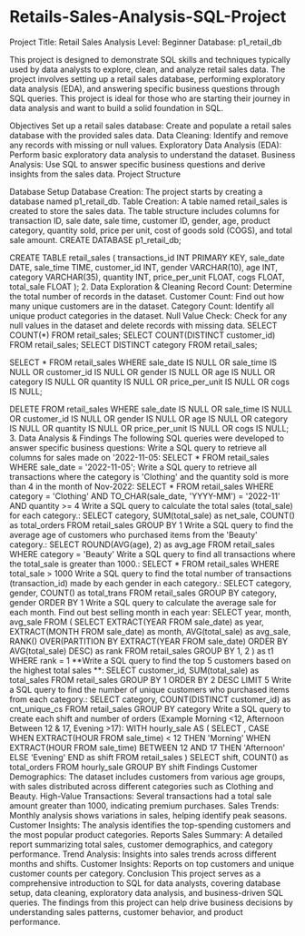 # Retails-Sales-Analysis-SQL-Project
Project Title: Retail Sales Analysis Level: Beginner Database: p1_retail_db

This project is designed to demonstrate SQL skills and techniques typically used by data analysts to explore, clean, and analyze retail sales data. The project involves setting up a retail sales database, performing exploratory data analysis (EDA), and answering specific business questions through SQL queries. This project is ideal for those who are starting their journey in data analysis and want to build a solid foundation in SQL.

Objectives Set up a retail sales database: Create and populate a retail sales database with the provided sales data. Data Cleaning: Identify and remove any records with missing or null values. Exploratory Data Analysis (EDA): Perform basic exploratory data analysis to understand the dataset. Business Analysis: Use SQL to answer specific business questions and derive insights from the sales data. Project Structure

Database Setup
Database Creation: The project starts by creating a database named p1_retail_db. Table Creation: A table named retail_sales is created to store the sales data. The table structure includes columns for transaction ID, sale date, sale time, customer ID, gender, age, product category, quantity sold, price per unit, cost of goods sold (COGS), and total sale amount. CREATE DATABASE p1_retail_db;

CREATE TABLE retail_sales ( transactions_id INT PRIMARY KEY, sale_date DATE, sale_time TIME, customer_id INT, gender VARCHAR(10), age INT, category VARCHAR(35), quantity INT, price_per_unit FLOAT, cogs FLOAT, total_sale FLOAT ); 2. Data Exploration & Cleaning Record Count: Determine the total number of records in the dataset. Customer Count: Find out how many unique customers are in the dataset. Category Count: Identify all unique product categories in the dataset. Null Value Check: Check for any null values in the dataset and delete records with missing data. SELECT COUNT(*) FROM retail_sales; SELECT COUNT(DISTINCT customer_id) FROM retail_sales;
SELECT DISTINCT category FROM retail_sales;

SELECT * FROM retail_sales WHERE sale_date IS NULL OR sale_time IS NULL OR customer_id IS NULL OR gender IS NULL OR age IS NULL OR category IS NULL OR quantity IS NULL OR price_per_unit IS NULL OR cogs IS NULL;

DELETE FROM retail_sales WHERE sale_date IS NULL OR sale_time IS NULL OR customer_id IS NULL OR gender IS NULL OR age IS NULL OR category IS NULL OR quantity IS NULL OR price_per_unit IS NULL OR cogs IS NULL; 3. Data Analysis & Findings The following SQL queries were developed to answer specific business questions:
Write a SQL query to retrieve all columns for sales made on '2022-11-05: SELECT * FROM retail_sales WHERE sale_date = '2022-11-05'; Write a SQL query to retrieve all transactions where the category is 'Clothing' and the quantity sold is more than 4 in the month of Nov-2022: SELECT * FROM retail_sales WHERE category = 'Clothing' AND TO_CHAR(sale_date, 'YYYY-MM') = '2022-11' AND quantity >= 4 Write a SQL query to calculate the total sales (total_sale) for each category.: SELECT category, SUM(total_sale) as net_sale, COUNT() as total_orders FROM retail_sales GROUP BY 1 Write a SQL query to find the average age of customers who purchased items from the 'Beauty' category.: SELECT ROUND(AVG(age), 2) as avg_age FROM retail_sales WHERE category = 'Beauty' Write a SQL query to find all transactions where the total_sale is greater than 1000.: SELECT * FROM retail_sales WHERE total_sale > 1000 Write a SQL query to find the total number of transactions (transaction_id) made by each gender in each category.: SELECT category, gender, COUNT() as total_trans FROM retail_sales GROUP BY category, gender ORDER BY 1 Write a SQL query to calculate the average sale for each month. Find out best selling month in each year: SELECT year, month, avg_sale FROM (
SELECT EXTRACT(YEAR FROM sale_date) as year, EXTRACT(MONTH FROM sale_date) as month, AVG(total_sale) as avg_sale, RANK() OVER(PARTITION BY EXTRACT(YEAR FROM sale_date) ORDER BY 
AVG(total_sale) DESC) as rank FROM retail_sales GROUP BY 1, 2 ) as t1 WHERE rank = 1 **Write a SQL query to find the top 5 customers based on the highest total sales **: SELECT customer_id, SUM(total_sale) as total_sales FROM retail_sales GROUP BY 1 ORDER BY 2 DESC LIMIT 5 Write a SQL query to find the number of unique customers who purchased items from each category.: SELECT category,
COUNT(DISTINCT customer_id) as cnt_unique_cs FROM retail_sales GROUP BY category Write a SQL query to create each shift and number of orders (Example Morning <12, Afternoon Between 12 & 17, Evening >17): WITH hourly_sale AS ( SELECT , CASE WHEN EXTRACT(HOUR FROM sale_time) < 12 THEN 'Morning' WHEN EXTRACT(HOUR FROM sale_time)
BETWEEN 12 AND 17 THEN 'Afternoon' ELSE 'Evening' END as shift FROM retail_sales ) SELECT shift, COUNT() as total_orders
FROM hourly_sale GROUP BY shift Findings Customer Demographics: The dataset includes customers from various age groups, with sales distributed across different categories such as Clothing and Beauty. High-Value Transactions: Several transactions had a total sale amount greater than 1000, indicating premium purchases. Sales Trends: Monthly analysis shows variations in sales, helping identify peak seasons. Customer Insights: The analysis identifies the top-spending customers and the most popular product categories. Reports Sales Summary: A detailed report summarizing total sales, customer demographics, and category performance. Trend Analysis: Insights into sales trends across different months and shifts. Customer Insights: Reports on top customers and unique customer counts per category. Conclusion This project serves as a comprehensive introduction to SQL for data analysts, covering database setup, data cleaning, exploratory data analysis, and business-driven SQL queries. The findings from this project can help drive business decisions by understanding sales patterns, customer behavior, and product performance.
